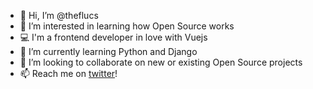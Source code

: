 - 👋 Hi, I’m @theflucs
- 👀 I’m interested in learning how Open Source works
- 💻 I'm a frontend developer in love with Vuejs
- 🌱 I’m currently learning Python and Django
- 💞️ I’m looking to collaborate on new or existing Open Source projects
- 📫 Reach me on [twitter](https://twitter.com/the_flucs)!
